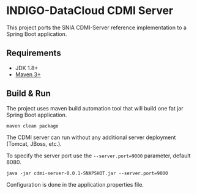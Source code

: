 # INDIGO-DataCloud CDMI Server

This project ports the SNIA CDMI-Server reference implementation to a Spring Boot application.

## Requirements

* JDK 1.8+
* [Maven 3+](https://maven.apache.org/)

## Build & Run

The project uses maven build automation tool that will build one fat jar Spring Boot application.

```
maven clean package
```

The CDMI server can run without any additional server deployment (Tomcat, JBoss, etc.).

To specify the server port use the ```--server.port=9000``` parameter, default 8080.

```
java -jar cdmi-server-0.0.1-SNAPSHOT.jar --server.port=9000
```

Configuration is done in the application.properties file.
